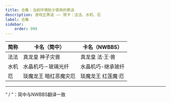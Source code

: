 ```yaml
---
title: 合集：当前环境较少使用的黑话
description: 游戏王黑话 —— 禁卡：法法、水机、厄
label: 合集
sidebar:
    order: 999
---
```


<!-- ## 在当下环境较少使用的名称缩写 -->

|简称|卡名（简中）|卡名（NWBBS）|
|----|----|----|
|法法|真龙皇 神子灾兽|真龙皇 法·王·兽|
|水机|水晶机巧－玻璃光纤|水晶机巧-继承玻纤|
|厄|琰魔龙王 暗红恶魔灾厄|琰魔龙王 红莲魔·厄|

---
“ / ”：简中与NWBBS翻译一致
